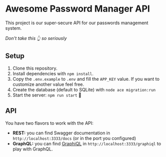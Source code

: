 # Awesome Password Manager API

This project is our super-secure API for our passwords management system.

_Don't take this 👆 so seriously_ 

## Setup

1. Clone this repository.
2. Install dependencies with `npm install`.
3. Copy the `.env.example` to `.env` and fill the `APP_KEY` value. If you want to customize another value feel free.
4. Create the database (default to SQLite) with `node ace migration:run`
5. Start the server: `npm run start` 🎉

## API

You have two flavors to work with the API:

* **REST:** you can find Swagger documentation in `http://localhost:3333/docs` (or in the port you configured)
* **GraphQL:** you can find [GraphiQL](https://github.com/graphql/graphiql) in `http://localhost:3333/graphiql` to play with GraphQL.
